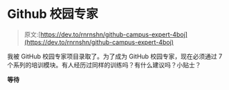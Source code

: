 # Github 校园专家

> 原文:[https://dev.to/rnrnshn/github-campus-expert-4boj](https://dev.to/rnrnshn/github-campus-expert-4boj)

我被 GitHub 校园专家项目录取了。为了成为 GitHub 校园专家，现在必须通过 7 个系列的培训模块。有人经历过同样的训练吗？有什么建议吗？小贴士？

**等待**